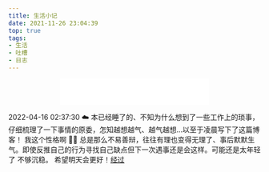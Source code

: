 ```yaml
---
title: 生活小记
date: 2021-11-26 23:04:39
top: true
tags:
- 生活
- 吐槽
- 日志
---
```




<center><iframe frameborder="no" border="0" marginwidth="0" marginheight="0" width=298 height=52 src="//music.163.com/outchain/player?type=2&id=569214249&auto=1&height=32"></iframe></center>

2022-04-16 02:37:30 ☁️
	本已经睡了的、不知为什么想到了一些工作上的琐事，仔细梳理了一下事情的原委，怎知越想越气、越气越想...以至于凌晨写下了这篇博客！
	我这个性格啊 😮‍💨 总是那么不易善辩，往往有理也变得无理了、事后默默生气。即使反推自己的行为寻找自己缺点但下一次遇事还是会这样。可能还是太年轻了 不够沉稳。
	希望明天会更好！[经过](https://jhupo.cn/2022/04/16/前因后果/)